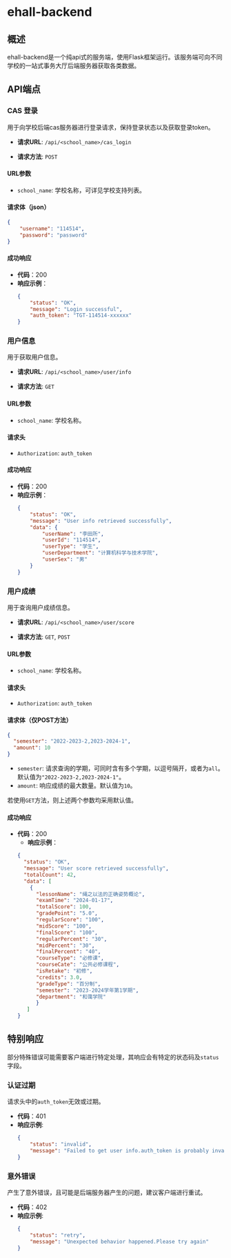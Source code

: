 # ehall-backend

## 概述
ehall-backend是一个纯api式的服务端，使用Flask框架运行。该服务端可向不同学校的一站式事务大厅后端服务器获取各类数据。

## API端点

### CAS 登录

用于向学校后端cas服务器进行登录请求，保持登录状态以及获取登录token。

- **请求URL**:
  `/api/<school_name>/cas_login`

- **请求方法**:
  `POST`

#### URL参数

- `school_name`: 学校名称，可详见学校支持列表。

#### 请求体（json）

  ```json
  {
      "username": "114514",
      "password": "password"
  }
  ```

#### 成功响应

- **代码**：200
- **响应示例**：
  ```json
  {
      "status": "OK",
      "message": "Login successful",
      "auth_token": "TGT-114514-xxxxxx"
  }
  ```


### 用户信息

用于获取用户信息。

- **请求URL**:
  `/api/<school_name>/user/info`

- **请求方法**:
  `GET`

#### URL参数

- `school_name`: 学校名称。

#### 请求头

- `Authorization`: `auth_token`

#### 成功响应

- **代码**：200
- **响应示例**：
  ```json
  {
      "status": "OK",
      "message": "User info retrieved successfully",
      "data": {
          "userName": "李田所",
          "userId": "114514",
          "userType": "学生",
          "userDepartment": "计算机科学与技术学院",
          "userSex": "男"
      }
  }
  ```

### 用户成绩
用于查询用户成绩信息。

- **请求URL**:
  `/api/<school_name>/user/score`

- **请求方法**:
  `GET`, `POST`

#### URL参数

- `school_name`: 学校名称。

#### 请求头

- `Authorization`: `auth_token`

#### 请求体（仅POST方法）
  ```json
  {
    "semester": "2022-2023-2,2023-2024-1",
    "amount": 10
  }
  ```
  - `semester`: 请求查询的学期，可同时含有多个学期，以逗号隔开，或者为`all`。默认值为`"2022-2023-2,2023-2024-1"`。
  - `amount`: 响应成绩的最大数量。默认值为`10`。

若使用`GET`方法，则上述两个参数均采用默认值。

#### 成功响应

- **代码**：200
  - **响应示例**：
  ```json
  {
    "status": "OK",
    "message": "User score retrieved successfully",
    "totalCount": 42,
    "data": [
      {
        "lessonName": "绳之以法的正确姿势概论",
        "examTime": "2024-01-17",
        "totalScore": 100,
        "gradePoint": "5.0",
        "regularScore": "100",
        "midScore": "100",
        "finalScore": "100",
        "regularPercent": "30",
        "midPercent": "30",
        "finalPercent": "40",
        "courseType": "必修课",
        "courseCate": "公共必修课程",
        "isRetake": "初修",
        "credits": 3.0,
        "gradeType": "百分制",
        "semester": "2023-2024学年第1学期",
        "department": "和蔼学院"
        }
     ]
  }
  ```

## 特别响应
部分特殊错误可能需要客户端进行特定处理，其响应会有特定的状态码及`status`字段。

### 认证过期
请求头中的`auth_token`无效或过期。

- **代码**：401
- **响应示例**:
    ```json
    {
        "status": "invalid",
        "message": "Failed to get user info.auth_token is probably invalid"
    }
    ```
  
### 意外错误
产生了意外错误，且可能是后端服务器产生的问题，建议客户端进行重试。

- **代码**：402
- **响应示例**:
    ```json
    {
        "status": "retry",
        "message": "Unexpected behavior happened.Please try again"
    }
    ```
